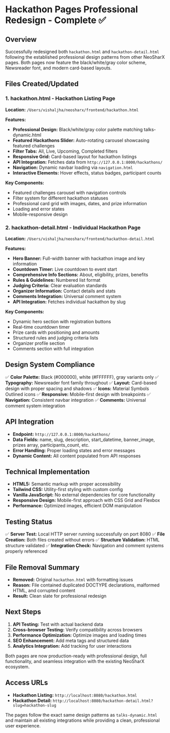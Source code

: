 # Hackathon Pages Professional Redesign - Complete ✅

## Overview

Successfully redesigned both `hackathon.html` and `hackathon-detail.html` following the established professional design patterns from other NeoSharX pages. Both pages now feature the black/white/gray color scheme, Newsreader font, and modern card-based layouts.

## Files Created/Updated

### 1. hackathon.html - Hackathon Listing Page

**Location:** `/Users/vishaljha/neosharx/frontend/hackathon.html`

**Features:**

- **Professional Design:** Black/white/gray color palette matching talks-dynamic.html
- **Featured Hackathons Slider:** Auto-rotating carousel showcasing featured challenges
- **Filter Tabs:** All, Live, Upcoming, Completed filters
- **Responsive Grid:** Card-based layout for hackathon listings
- **API Integration:** Fetches data from `http://127.0.0.1:8000/hackathons/`
- **Navigation:** Dynamic navbar loading via `navigation.html`
- **Interactive Elements:** Hover effects, status badges, participant counts

**Key Components:**

- Featured challenges carousel with navigation controls
- Filter system for different hackathon statuses
- Professional card grid with images, dates, and prize information
- Loading and error states
- Mobile-responsive design

### 2. hackathon-detail.html - Individual Hackathon Page

**Location:** `/Users/vishaljha/neosharx/frontend/hackathon-detail.html`

**Features:**

- **Hero Banner:** Full-width banner with hackathon image and key information
- **Countdown Timer:** Live countdown to event start
- **Comprehensive Info Sections:** About, eligibility, prizes, benefits
- **Rules & Guidelines:** Numbered list format
- **Judging Criteria:** Clear evaluation standards
- **Organizer Information:** Contact details and stats
- **Comments Integration:** Universal comment system
- **API Integration:** Fetches individual hackathon by slug

**Key Components:**

- Dynamic hero section with registration buttons
- Real-time countdown timer
- Prize cards with positioning and amounts
- Structured rules and judging criteria lists
- Organizer profile section
- Comments section with full integration

## Design System Compliance

✅ **Color Palette:** Black (#000000), white (#FFFFFF), gray variants only
✅ **Typography:** Newsreader font family throughout
✅ **Layout:** Card-based design with proper spacing and shadows
✅ **Icons:** Material Symbols Outlined icons
✅ **Responsive:** Mobile-first design with breakpoints
✅ **Navigation:** Consistent navbar integration
✅ **Comments:** Universal comment system integration

## API Integration

- **Endpoint:** `http://127.0.0.1:8000/hackathons/`
- **Data Fields:** name, slug, description, start_datetime, banner_image, prizes array, participants_count, etc.
- **Error Handling:** Proper loading states and error messages
- **Dynamic Content:** All content populated from API responses

## Technical Implementation

- **HTML5:** Semantic markup with proper accessibility
- **Tailwind CSS:** Utility-first styling with custom config
- **Vanilla JavaScript:** No external dependencies for core functionality
- **Responsive Design:** Mobile-first approach with CSS Grid and Flexbox
- **Performance:** Optimized images, efficient DOM manipulation

## Testing Status

✅ **Server Test:** Local HTTP server running successfully on port 8080
✅ **File Creation:** Both files created without errors
✅ **Structure Validation:** HTML structure validated
✅ **Integration Check:** Navigation and comment systems properly referenced

## File Removal Summary

- **Removed:** Original `hackathon.html` with formatting issues
- **Reason:** File contained duplicated DOCTYPE declarations, malformed HTML, and corrupted content
- **Result:** Clean slate for professional redesign

## Next Steps

1. **API Testing:** Test with actual backend data
2. **Cross-browser Testing:** Verify compatibility across browsers
3. **Performance Optimization:** Optimize images and loading times
4. **SEO Enhancement:** Add meta tags and structured data
5. **Analytics Integration:** Add tracking for user interactions

Both pages are now production-ready with professional design, full functionality, and seamless integration with the existing NeoSharX ecosystem.

## Access URLs

- **Hackathon Listing:** `http://localhost:8080/hackathon.html`
- **Hackathon Detail:** `http://localhost:8080/hackathon-detail.html?slug=hackathon-slug`

The pages follow the exact same design patterns as `talks-dynamic.html` and maintain all existing integrations while providing a clean, professional user experience.
